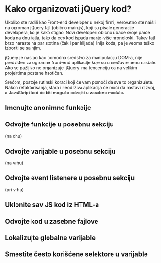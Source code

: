 # Kako organizovati jQuery kod?

Ukoliko ste radili kao Front-end developer u nekoj firmi, verovatno ste naišli na ogroman jQuery fajl (obično main.js), koji su pisale generacije developera, ko je kako stigao. Novi developeri obično ubace svoje parče koda na dnu fajla, tako da ceo kod ispada manje-više hronološki. Takav fajl brzo naraste na par stotina (čak i par hiljada) linija koda, pa je veoma teško izboriti se sa njim. 

jQuery je nastao kao pomoćno sredstvo za manipulaciju DOM-a, nije predviđen za ogromne front-end aplikacije koje su u međuvremenu nastale. Ako se pažljivo ne organizuje, jQuery ima tendenciju da na velikim projektima postane haotičan.

Srećom, postoje rutinski koraci koji će vam pomoći da sve to organizujete. Nakon refaktorisanja, stara i neodrživa aplikacija će moći da nastavi razvoj, a JavaSkript kod će biti moguće odvojiti u zasebne module.

## Imenujte anonimne funkcije

## Odvojte funkcije u posebnu sekciju

(na dnu)

## Odvojte varijable u posebnu sekciju

(na vrhu)

## Odvojte event listenere u posebnu sekciju

(pri vrhu)

## Uklonite sav JS kod iz HTML-a

## Odvojte kod u zasebne fajlove

## Lokalizujte globalne varijable

## Smestite često korišćene selektore u varijable

